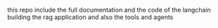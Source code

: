 this repo include the full documentation and the code of the langchain building the rag application and also the tools and agents
